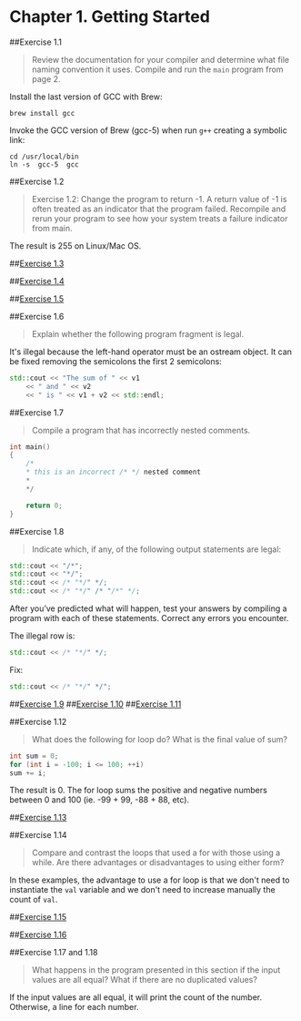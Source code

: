 # Chapter 1. Getting Started

##Exercise 1.1

> Review the documentation for your compiler and determine what file naming convention it uses. Compile and run the `main` program from page 2.

Install the last version of GCC with Brew:

```
brew install gcc
```

Invoke the GCC version of Brew (gcc-5) when run `g++` creating a symbolic link:

```
cd /usr/local/bin
ln -s  gcc-5  gcc
```

##Exercise 1.2

> Exercise 1.2: Change the program to return -1. A return value of -1 is often treated as an indicator that the program failed. Recompile and rerun your program to see how your system treats a failure indicator from main.

The result is 255 on Linux/Mac OS.

##[Exercise 1.3](ex_1_3.cpp)

##[Exercise 1.4](ex_1_4.cpp)

##[Exercise 1.5](ex_1_5.cpp)

##Exercise 1.6

> Explain whether the following program fragment is legal.

It's illegal because the left-hand operator must be an ostream object. It can be fixed removing the semicolons the first 2 semicolons:

```cpp
std::cout << "The sum of " << v1 
	<< " and " << v2
	<< " is " << v1 + v2 << std::endl;
```

##Exercise 1.7

> Compile a program that has incorrectly nested comments.

```cpp
int main()
{
	/*
	* this is an incorrect /* */ nested comment
	*
	*/

	return 0;
}
```

##Exercise 1.8

> Indicate which, if any, of the following output statements are legal:
```cpp
std::cout << "/*";
std::cout << "*/";
std::cout << /* "*/" */;
std::cout << /* "*/" /* "/*" */;
```
After you’ve predicted what will happen, test your answers by compiling a program with each of these statements. Correct any errors you encounter.

The illegal row is:

```cpp
std::cout << /* "*/" */;
```

Fix:

```cpp
std::cout << /* "*/" */";
```

##[Exercise 1.9](ex_1_9.cpp)
##[Exercise 1.10](ex_1_10.cpp)
##[Exercise 1.11](ex_1_11.cpp)

##Exercise 1.12

> What does the following for loop do? What is the final value of sum?
```cpp
int sum = 0;
for (int i = -100; i <= 100; ++i)
sum += i;
```

The result is 0. The for loop sums the positive and negative numbers between 0 and 100 (ie. -99 + 99, -88 + 88, etc).

##[Exercise 1.13](ex_1_13.cpp)

##Exercise 1.14

> Compare and contrast the loops that used a for with those using a while. Are there advantages or disadvantages to using either form?

In these examples, the advantage to use a for loop is that we don't need to instantiate the `val` variable and we don't need to increase manually the count of `val`.

##[Exercise 1.15](ex_1_15.cpp)

##[Exercise 1.16](ex_1_16.cpp)

##Exercise 1.17 and 1.18

> What happens in the program presented in this section if the input values are all equal? What if there are no duplicated values?

If the input values are all equal, it will print the count of the number. Otherwise, a line for each number.


